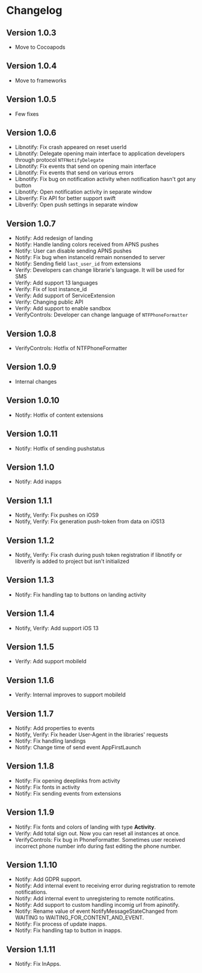 # Changelog

## Version 1.0.3

* Move to Cocoapods

## Version 1.0.4

* Move to frameworks

## Version 1.0.5

* Few fixes

## Version 1.0.6

* Libnotify: Fix crash appeared on reset userId
* Libnotify: Delegate opening main interface to application developers through protocol `NTFNotifyDelegate`
* Libnotify: Fix events that send on opening main interface
* Libnotify: Fix events that send on various errors
* Libnotify: Fix bug on notification activity when notification hasn't got any button
* Libnotify: Open notification activity in separate window
* Libverify: Fix API for better support swift
* Libverify: Open push settings in separate window

## Version 1.0.7

* Notify: Add redesign of landing
* Notify: Handle landing colors received from APNS pushes
* Notify: User can disable sending APNS pushes
* Notify: Fix bug when instanceId remain nonsended to server
* Notify: Sending field `last_user_id` from extensions
* Verify: Developers can change librarie's language. It will be used for SMS
* Verify: Add support 13 languages
* Verify: Fix of lost instance_id
* Verify: Add support of ServiceExtension
* Verify: Changing public API
* Verify: Add support to enable sandbox
* VerifyControls: Developer can change language of `NTFPhoneFormatter`

## Version 1.0.8

* VerifyControls: Hotfix of NTFPhoneFormatter

## Version 1.0.9

* Internal changes

## Version 1.0.10

* Notify: Hotfix of content extensions

## Version 1.0.11

* Notify: Hotfix of sending pushstatus

## Version 1.1.0

* Notify: Add inapps

## Version 1.1.1

* Notify, Verify: Fix pushes on iOS9
* Notify, Verify: Fix generation push-token from data on iOS13

## Version 1.1.2

* Notify, Verify: Fix crash during push token registration if libnotify or libverify is added to project but isn't initialized

## Version 1.1.3

* Notify: Fix handling tap to buttons on landing activity

## Version 1.1.4

* Notify, Verify: Add support iOS 13

## Version 1.1.5

* Verify: Add support mobileId

## Version 1.1.6

* Verify: Internal improves to support mobileId

## Version 1.1.7

* Notify: Add properties to events
* Notify, Verify: Fix header User-Agent in the libraries' requests
* Notify: Fix handling landings
* Notify: Change time of send event AppFirstLaunch

## Version 1.1.8

* Notify: Fix opening deeplinks from activity
* Notify: Fix fonts in activity
* Notify: Fix sending events from extensions

## Version 1.1.9

* Notify: Fix fonts and colors of landing with type **Activity**.
* Verify: Add total sign out. Now you can reset all instances at once.
* VerifyControls: Fix bug in PhoneFormatter. Sometimes user received incorrect phone number info during fast editing the phone number.

## Version 1.1.10

* Notify: Add GDPR support.
* Notify: Add internal event to receiving error during registration to remote notifications.
* Notify: Add internal event to unregistering to remote notificatins.
* Notify: Add support to custom handling incomig url from apinotify.
* Notify: Rename value of event NotifyMessageStateChanged from WAITING to WAITING_FOR_CONTENT_AND_EVENT.
* Notify: Fix process of update inapps.
* Notify: Fix handling tap to button in inapps.

## Version 1.1.11

* Notify: Fix InApps.
